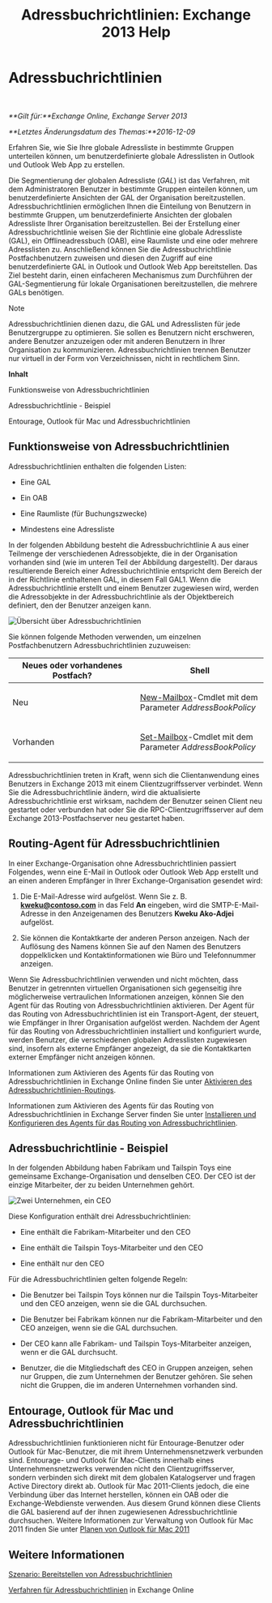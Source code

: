 ﻿---
title: 'Adressbuchrichtlinien: Exchange 2013 Help'
TOCTitle: Adressbuchrichtlinien
ms:assetid: d0a916a1-e3ed-49ae-b116-a559be0dcce6
ms:mtpsurl: https://technet.microsoft.com/de-de/library/Hh529948(v=EXCHG.150)
ms:contentKeyID: 50476760
ms.date: 04/24/2018
mtps_version: v=EXCHG.150
ms.translationtype: HT
---

# Adressbuchrichtlinien

 

_**Gilt für:**Exchange Online, Exchange Server 2013_

_**Letztes Änderungsdatum des Themas:**2016-12-09_

Erfahren Sie, wie Sie Ihre globale Adressliste in bestimmte Gruppen unterteilen können, um benutzerdefinierte globale Adresslisten in Outlook und Outlook Web App zu erstellen.

Die Segmentierung der globalen Adressliste (*GAL*) ist das Verfahren, mit dem Administratoren Benutzer in bestimmte Gruppen einteilen können, um benutzerdefinierte Ansichten der GAL der Organisation bereitzustellen. Adressbuchrichtlinien ermöglichen Ihnen die Einteilung von Benutzern in bestimmte Gruppen, um benutzerdefinierte Ansichten der globalen Adressliste Ihrer Organisation bereitzustellen. Bei der Erstellung einer Adressbuchrichtlinie weisen Sie der Richtlinie eine globale Adressliste (GAL), ein Offlineadressbuch (OAB), eine Raumliste und eine oder mehrere Adresslisten zu. Anschließend können Sie die Adressbuchrichtlinie Postfachbenutzern zuweisen und diesen den Zugriff auf eine benutzerdefinierte GAL in Outlook und Outlook Web App bereitstellen. Das Ziel besteht darin, einen einfacheren Mechanismus zum Durchführen der GAL-Segmentierung für lokale Organisationen bereitzustellen, die mehrere GALs benötigen.


> [!NOTE]
> Adressbuchrichtlinien dienen dazu, die GAL und Adresslisten für jede Benutzergruppe zu optimieren. Sie sollen es Benutzern nicht erschweren, andere Benutzer anzuzeigen oder mit anderen Benutzern in Ihrer Organisation zu kommunizieren. Adressbuchrichtlinien trennen Benutzer nur virtuell in der Form von Verzeichnissen, nicht in rechtlichem Sinn.



**Inhalt**

Funktionsweise von Adressbuchrichtlinien

Adressbuchrichtlinie - Beispiel

Entourage, Outlook für Mac und Adressbuchrichtlinien

## Funktionsweise von Adressbuchrichtlinien

Adressbuchrichtlinien enthalten die folgenden Listen:

  - Eine GAL

  - Ein OAB

  - Eine Raumliste (für Buchungszwecke)

  - Mindestens eine Adressliste

In der folgenden Abbildung besteht die Adressbuchrichtlinie A aus einer Teilmenge der verschiedenen Adressobjekte, die in der Organisation vorhanden sind (wie im unteren Teil der Abbildung dargestellt). Der daraus resultierende Bereich einer Adressbuchrichtlinie entspricht dem Bereich der in der Richtlinie enthaltenen GAL, in diesem Fall GAL1. Wenn die Adressbuchrichtlinie erstellt und einem Benutzer zugewiesen wird, werden die Adressobjekte in der Adressbuchrichtlinie als der Objektbereich definiert, den der Benutzer anzeigen kann.

![Übersicht über Adressbuchrichtlinien](images/Hh529948.68084064-7319-431b-be3b-0cce761258b1(EXCHG.150).gif "Übersicht über Adressbuchrichtlinien")

Sie können folgende Methoden verwenden, um einzelnen Postfachbenutzern Adressbuchrichtlinien zuzuweisen:


<table>
<colgroup>
<col style="width: 50%" />
<col style="width: 50%" />
</colgroup>
<thead>
<tr class="header">
<th>Neues oder vorhandenes Postfach?</th>
<th>Shell</th>
</tr>
</thead>
<tbody>
<tr class="odd">
<td><p>Neu</p></td>
<td><p><a href="https://technet.microsoft.com/de-de/library/aa997663(v=exchg.150)">New-Mailbox</a>-Cmdlet mit dem Parameter <em>AddressBookPolicy</em></p></td>
</tr>
<tr class="even">
<td><p>Vorhanden</p></td>
<td><p><a href="https://technet.microsoft.com/de-de/library/bb123981(v=exchg.150)">Set-Mailbox</a>-Cmdlet mit dem Parameter <em>AddressBookPolicy</em></p>
<p></p></td>
</tr>
</tbody>
</table>


Adressbuchrichtlinien treten in Kraft, wenn sich die Clientanwendung eines Benutzers in Exchange 2013 mit einem Clientzugriffsserver verbindet. Wenn Sie die Adressbuchrichtlinie ändern, wird die aktualisierte Adressbuchrichtlinie erst wirksam, nachdem der Benutzer seinen Client neu gestartet oder verbunden hat oder Sie die RPC-Clientzugriffsserver auf dem Exchange 2013-Postfachserver neu gestartet haben.

## Routing-Agent für Adressbuchrichtlinien

In einer Exchange-Organisation ohne Adressbuchrichtlinien passiert Folgendes, wenn eine E-Mail in Outlook oder Outlook Web App erstellt und an einen anderen Empfänger in Ihrer Exchange-Organisation gesendet wird:

1.  Die E-Mail-Adresse wird aufgelöst. Wenn Sie z. B. **kweku@contoso.com** in das Feld **An** eingeben, wird die SMTP-E-Mail-Adresse in den Anzeigenamen des Benutzers **Kweku Ako-Adjei** aufgelöst.

2.  Sie können die Kontaktkarte der anderen Person anzeigen. Nach der Auflösung des Namens können Sie auf den Namen des Benutzers doppelklicken und Kontaktinformationen wie Büro und Telefonnummer anzeigen.

Wenn Sie Adressbuchrichtlinien verwenden und nicht möchten, dass Benutzer in getrennten virtuellen Organisationen sich gegenseitig ihre möglicherweise vertraulichen Informationen anzeigen, können Sie den Agent für das Routing von Adressbuchrichtlinien aktivieren. Der Agent für das Routing von Adressbuchrichtlinien ist ein Transport-Agent, der steuert, wie Empfänger in Ihrer Organisation aufgelöst werden. Nachdem der Agent für das Routing von Adressbuchrichtlinien installiert und konfiguriert wurde, werden Benutzer, die verschiedenen globalen Adresslisten zugewiesen sind, insofern als externe Empfänger angezeigt, da sie die Kontaktkarten externer Empfänger nicht anzeigen können.

Informationen zum Aktivieren des Agents für das Routing von Adressbuchrichtlinien in Exchange Online finden Sie unter [Aktivieren des Adressbuchrichtlinien-Routings](https://technet.microsoft.com/de-de/library/jj891095\(v=exchg.150\)).

Informationen zum Aktivieren des Agents für das Routing von Adressbuchrichtlinien in Exchange Server finden Sie unter [Installieren und Konfigurieren des Agents für das Routing von Adressbuchrichtlinien](install-and-configure-the-address-book-policy-routing-agent-exchange-2013-help.md).

## Adressbuchrichtlinie - Beispiel

In der folgenden Abbildung haben Fabrikam und Tailspin Toys eine gemeinsame Exchange-Organisation und denselben CEO. Der CEO ist der einzige Mitarbeiter, der zu beiden Unternehmen gehört.

![Zwei Unternehmen, ein CEO](images/JJ657455.c87a5654-d456-4688-acb2-0be15ba1cda6(EXCHG.150).gif "Zwei Unternehmen, ein CEO")

Diese Konfiguration enthält drei Adressbuchrichtlinien:

  - Eine enthält die Fabrikam-Mitarbeiter und den CEO

  - Eine enthält die Tailspin Toys-Mitarbeiter und den CEO

  - Eine enthält nur den CEO

Für die Adressbuchrichtlinien gelten folgende Regeln:

  - Die Benutzer bei Tailspin Toys können nur die Tailspin Toys-Mitarbeiter und den CEO anzeigen, wenn sie die GAL durchsuchen.

  - Die Benutzer bei Fabrikam können nur die Fabrikam-Mitarbeiter und den CEO anzeigen, wenn sie die GAL durchsuchen.

  - Der CEO kann alle Fabrikam- und Tailspin Toys-Mitarbeiter anzeigen, wenn er die GAL durchsucht.

  - Benutzer, die die Mitgliedschaft des CEO in Gruppen anzeigen, sehen nur Gruppen, die zum Unternehmen der Benutzer gehören. Sie sehen nicht die Gruppen, die im anderen Unternehmen vorhanden sind.

## Entourage, Outlook für Mac und Adressbuchrichtlinien

Adressbuchrichtlinien funktionieren nicht für Entourage-Benutzer oder Outlook für Mac-Benutzer, die mit ihrem Unternehmensnetzwerk verbunden sind. Entourage- und Outlook für Mac-Clients innerhalb eines Unternehmensnetzwerks verwenden nicht den Clientzugriffsserver, sondern verbinden sich direkt mit dem globalen Katalogserver und fragen Active Directory direkt ab. Outlook für Mac 2011-Clients jedoch, die eine Verbindung über das Internet herstellen, können ein OAB oder die Exchange-Webdienste verwenden. Aus diesem Grund können diese Clients die GAL basierend auf der ihnen zugewiesenen Adressbuchrichtlinie durchsuchen. Weitere Informationen zur Verwaltung von Outlook für Mac 2011 finden Sie unter [Planen von Outlook für Mac 2011](https://go.microsoft.com/fwlink/p/?linkid=231878)

## Weitere Informationen

[Szenario: Bereitstellen von Adressbuchrichtlinien](scenario-deploying-address-book-policies-exchange-2013-help.md)

[Verfahren für Adressbuchrichtlinien](https://technet.microsoft.com/de-de/library/jj891096\(v=exchg.150\)) in Exchange Online

